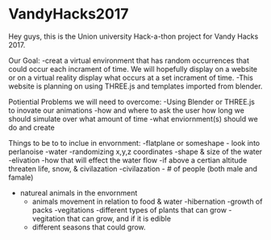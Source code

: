 # VandyHacks2017

Hey guys,
  this is the Union university Hack-a-thon project for Vandy Hacks 2017. 
  
Our Goal:
-creat a virtual environment that has random occurrences that could occur each incrament of time. We will hopefully display on a website      or on a virtual reality display what occurs at a set incrament of time. 
-This website is planning on using THREE.js and templates imported from blender. 


Potiential Problems we will need to overcome:
  -Using Blender or THREE.js to inovate our animations
  -how and where to ask the user how long we should simulate over what amount of time
  -what enviornment(s) should we do and create
  
  
  
Things to be to to inclue in envornment: 
  -flatplane or someshape 
    - look into perlanoise
  -water
    -randomizing x,y,z coordinates
    -shape & size of the water
  -elivation
    -how that will effect the water flow
    -if above a certian altitude threaten life, snow, & civilazation
  -civilazation
    - # of people (both male and famale)
  - natureal animals in the envornment
    - animals movement in relation to food & water
    -hibernation
    -growth of packs
  -vegitations
    -different types of plants that can grow
    -vegitation that can grow, and if it is edible
    - different seasons that could grow. 
